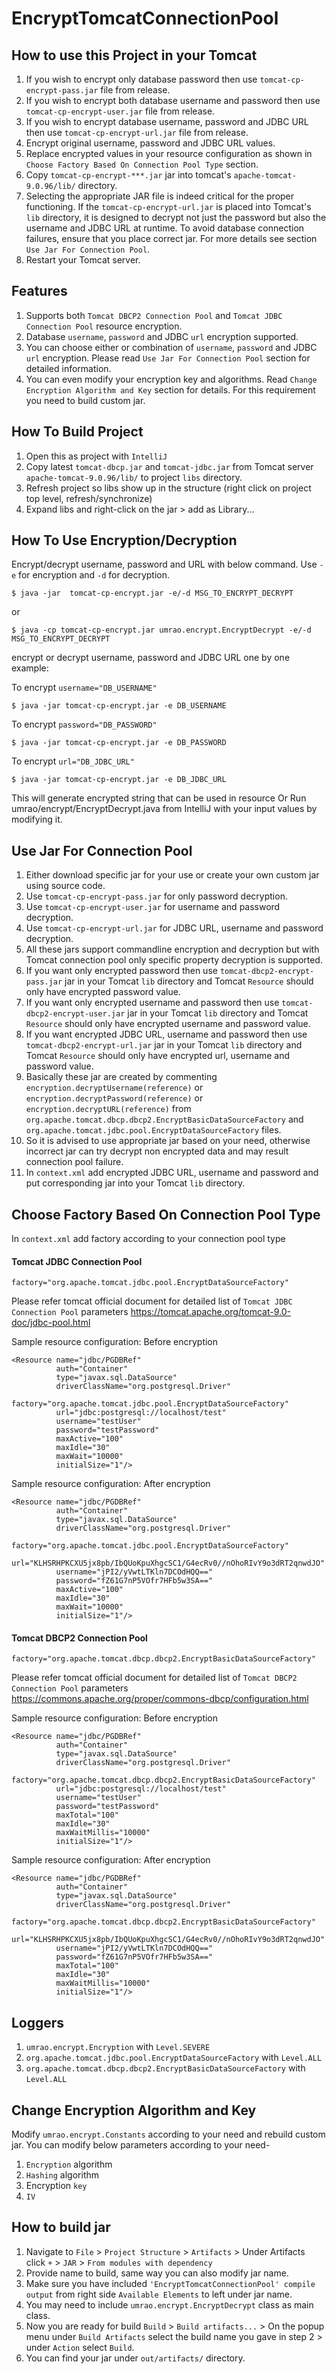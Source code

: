 # EncryptTomcatConnectionPool


## How to use this Project in your Tomcat
1. If you wish to encrypt only database password then use `tomcat-cp-encrypt-pass.jar` file from release.
2. If you wish to encrypt both database username and password then use `tomcat-cp-encrypt-user.jar` file from release.
3. If you wish to encrypt database username, password and JDBC URL then use `tomcat-cp-encrypt-url.jar` file from release.
4. Encrypt original username, password and JDBC URL values.
5. Replace encrypted values in your resource configuration as shown in `Choose Factory Based On Connection Pool Type` section.
6. Copy `tomcat-cp-encrypt-***.jar` jar into tomcat's `apache-tomcat-9.0.96/lib/` directory.
7. Selecting the appropriate JAR file is indeed critical for the proper functioning. If the `tomcat-cp-encrypt-url.jar` is placed into Tomcat's `lib` directory, it is designed to decrypt not just the password but also the username and JDBC URL at runtime. To avoid database connection failures, ensure that you place correct jar. For more details see section `Use Jar For Connection Pool`.
8. Restart your Tomcat server.


## Features
1. Supports both `Tomcat DBCP2 Connection Pool` and `Tomcat JDBC Connection Pool` resource encryption.
2. Database `username`, `password` and JDBC `url` encryption supported.
3. You can choose either or combination of `username`, `password` and JDBC `url` encryption. Please read `Use Jar For Connection Pool` section for detailed information.
4. You can even modify your encryption key and algorithms. Read `Change Encryption Algorithm and Key` section for details. For this requirement you need to build custom jar.


## How To Build Project
1. Open this as project with `IntelliJ`
2. Copy latest `tomcat-dbcp.jar` and `tomcat-jdbc.jar` from Tomcat server `apache-tomcat-9.0.96/lib/` to project `libs` directory.
3. Refresh project so libs show up in the structure (right click on project top level, refresh/synchronize)
4. Expand libs and right-click on the jar > add as Library...


## How To Use Encryption/Decryption
Encrypt/decrypt username, password and URL with below command. Use `-e` for encryption and `-d` for decryption.

    $ java -jar  tomcat-cp-encrypt.jar -e/-d MSG_TO_ENCRYPT_DECRYPT

or

    $ java -cp tomcat-cp-encrypt.jar umrao.encrypt.EncryptDecrypt -e/-d MSG_TO_ENCRYPT_DECRYPT
encrypt or decrypt username, password and JDBC URL one by one
example:

To encrypt `username="DB_USERNAME"`

    $ java -jar tomcat-cp-encrypt.jar -e DB_USERNAME

To encrypt `password="DB_PASSWORD"`

    $ java -jar tomcat-cp-encrypt.jar -e DB_PASSWORD

To encrypt `url="DB_JDBC_URL"`

    $ java -jar tomcat-cp-encrypt.jar -e DB_JDBC_URL

This will generate encrypted string that can be used in resource
Or Run umrao/encrypt/EncryptDecrypt.java from IntelliJ with your input values by modifying it.


## Use Jar For Connection Pool
1. Either download specific jar for your use or create your own custom jar using source code.
2. Use `tomcat-cp-encrypt-pass.jar` for only password decryption.
3. Use `tomcat-cp-encrypt-user.jar` for username and password decryption.
4. Use `tomcat-cp-encrypt-url.jar` for JDBC URL, username and password decryption.
5. All these jars support commandline encryption and decryption but with Tomcat connection pool only specific property decryption is supported.
6. If you want only encrypted password then use `tomcat-dbcp2-encrypt-pass.jar` jar in your Tomcat `lib` directory and Tomcat `Resource` should only have encrypted password value.
7. If you want only encrypted username and password then use `tomcat-dbcp2-encrypt-user.jar` jar in your Tomcat `lib` directory and Tomcat `Resource` should only have encrypted username and password value.
8. If you want encrypted JDBC URL, username and password then use `tomcat-dbcp2-encrypt-url.jar` jar in your Tomcat `lib` directory and Tomcat `Resource` should only have encrypted url, username and password value.
9. Basically these jar are created by commenting `encryption.decryptUsername(reference)` or `encryption.decryptPassword(reference)` or `encryption.decryptURL(reference)` from `org.apache.tomcat.dbcp.dbcp2.EncryptBasicDataSourceFactory` and `org.apache.tomcat.jdbc.pool.EncryptDataSourceFactory` files.
10. So it is advised to use appropriate jar based on your need, otherwise incorrect jar can try decrypt non encrypted data and may result connection pool failure.
11. In `context.xml` add encrypted JDBC URL, username and password and put corresponding jar into your Tomcat `lib` directory.


## Choose Factory Based On Connection Pool Type
In `context.xml` add factory according to your connection pool type

#### Tomcat JDBC Connection Pool

    factory="org.apache.tomcat.jdbc.pool.EncryptDataSourceFactory"

Please refer tomcat official document for detailed list of `Tomcat JDBC Connection Pool` parameters
https://tomcat.apache.org/tomcat-9.0-doc/jdbc-pool.html

Sample resource configuration: Before encryption

    <Resource name="jdbc/PGDBRef"
              auth="Container"
              type="javax.sql.DataSource"
              driverClassName="org.postgresql.Driver"
              factory="org.apache.tomcat.jdbc.pool.EncryptDataSourceFactory"
              url="jdbc:postgresql://localhost/test"
              username="testUser"
              password="testPassword"
              maxActive="100"
              maxIdle="30"
              maxWait="10000"
              initialSize="1"/>

Sample resource configuration: After encryption

    <Resource name="jdbc/PGDBRef"
              auth="Container"
              type="javax.sql.DataSource"
              driverClassName="org.postgresql.Driver"
              factory="org.apache.tomcat.jdbc.pool.EncryptDataSourceFactory"
              url="KLHSRHPKCXU5jx8pb/IbQUoKpuXhgcSC1/G4ecRv0//nOhoRIvY9o3dRT2qnwdJO"          
              username="jPI2/yVwtLTKln7DCOdHQQ=="
              password="fZ61G7nP5VOfr7HFb5w3SA=="
              maxActive="100"
              maxIdle="30"
              maxWait="10000"
              initialSize="1"/>

#### Tomcat DBCP2 Connection Pool

    factory="org.apache.tomcat.dbcp.dbcp2.EncryptBasicDataSourceFactory"

Please refer tomcat official document for detailed list of `Tomcat DBCP2 Connection Pool` parameters
https://commons.apache.org/proper/commons-dbcp/configuration.html

Sample resource configuration: Before encryption

    <Resource name="jdbc/PGDBRef"
              auth="Container"
              type="javax.sql.DataSource"
              driverClassName="org.postgresql.Driver"
              factory="org.apache.tomcat.dbcp.dbcp2.EncryptBasicDataSourceFactory"
              url="jdbc:postgresql://localhost/test"          
              username="testUser"
              password="testPassword"
              maxTotal="100"
              maxIdle="30"
              maxWaitMillis="10000"
              initialSize="1"/>

Sample resource configuration: After encryption

    <Resource name="jdbc/PGDBRef"
              auth="Container"
              type="javax.sql.DataSource"
              driverClassName="org.postgresql.Driver"
              factory="org.apache.tomcat.dbcp.dbcp2.EncryptBasicDataSourceFactory"
              url="KLHSRHPKCXU5jx8pb/IbQUoKpuXhgcSC1/G4ecRv0//nOhoRIvY9o3dRT2qnwdJO"          
              username="jPI2/yVwtLTKln7DCOdHQQ=="
              password="fZ61G7nP5VOfr7HFb5w3SA=="
              maxTotal="100"
              maxIdle="30"
              maxWaitMillis="10000"
              initialSize="1"/>


## Loggers
1. `umrao.encrypt.Encryption` with `Level.SEVERE`
2. `org.apache.tomcat.jdbc.pool.EncryptDataSourceFactory` with `Level.ALL`
3. `org.apache.tomcat.dbcp.dbcp2.EncryptBasicDataSourceFactory` with `Level.ALL`


## Change Encryption Algorithm and Key
Modify `umrao.encrypt.Constants` according to your need and rebuild custom jar. You can modify below parameters according to your need-
1. `Encryption` algorithm
2. `Hashing` algorithm
3. Encryption `key`
4. `IV`


## How to build jar
1. Navigate to `File` > `Project Structure` > `Artifacts` > Under Artifacts click `+` > `JAR` > `From modules with dependency`
2. Provide name to build, same way you can also modify jar name.
3. Make sure you have included `'EncryptTomcatConnectionPool' compile output` from right side `Available Elements` to left under jar name.
4. You may need to include `umrao.encrypt.EncryptDecrypt` class as main class.
5. Now you are ready for build `Build` > `Build artifacts...` > On the popup menu under `Build Artifacts` select the build name you gave in step 2 > under `Action` select `Build`.
6. You can find your jar under `out/artifacts/` directory.

